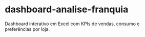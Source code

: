# dashboard-analise-franquia
Dashboard interativo em Excel com KPIs de vendas, consumo e preferências por loja.
